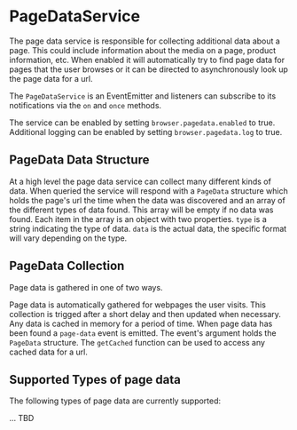 # PageDataService

The page data service is responsible for collecting additional data about a page. This could include
information about the media on a page, product information, etc. When enabled it will automatically
try to find page data for pages that the user browses or it can be directed to asynchronously look
up the page data for a url.

The `PageDataService` is an EventEmitter and listeners can subscribe to its notifications via the
`on` and `once` methods.

The service can be enabled by setting `browser.pagedata.enabled` to true. Additional logging can be
enabled by setting `browser.pagedata.log` to true.

## PageData Data Structure

At a high level the page data service can collect many different kinds of data. When queried the
service will respond with a `PageData` structure which holds the page's url the time when the data
was discovered and an array of the different types of data found. This array will be empty if no
data was found. Each item in the array is an object with two properties. `type` is a string
indicating the type of data. `data` is the actual data, the specific format will vary depending on
the type.

## PageData Collection

Page data is gathered in one of two ways.

Page data is automatically gathered for webpages the user visits. This collection is trigged after
a short delay and then updated when necessary. Any data is cached in memory for a period of time.
When page data has been found a `page-data` event is emitted. The event's argument holds the
`PageData` structure. The `getCached` function can be used to access any cached data for a url.

## Supported Types of page data

The following types of page data are currently supported:

... TBD
